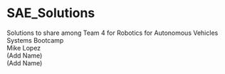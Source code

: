 # SAE_Solutions
Solutions to share among Team 4 for Robotics for Autonomous Vehicles Systems Bootcamp  
Mike Lopez  
(Add Name)  
(Add Name)  
